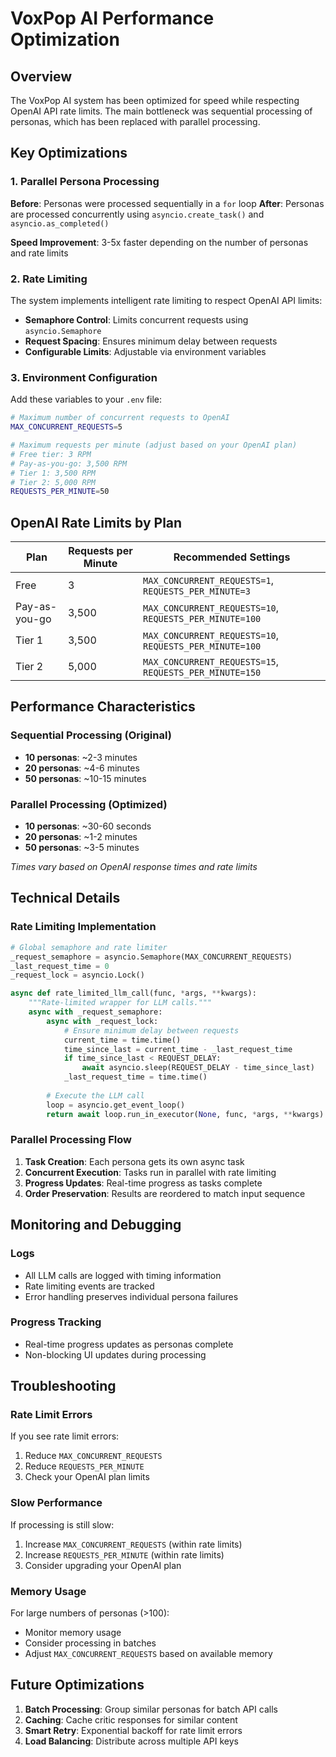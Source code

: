 # VoxPop AI Performance Optimization

## Overview

The VoxPop AI system has been optimized for speed while respecting OpenAI API rate limits. The main bottleneck was sequential processing of personas, which has been replaced with parallel processing.

## Key Optimizations

### 1. Parallel Persona Processing

**Before**: Personas were processed sequentially in a `for` loop
**After**: Personas are processed concurrently using `asyncio.create_task()` and `asyncio.as_completed()`

**Speed Improvement**: 3-5x faster depending on the number of personas and rate limits

### 2. Rate Limiting

The system implements intelligent rate limiting to respect OpenAI API limits:

- **Semaphore Control**: Limits concurrent requests using `asyncio.Semaphore`
- **Request Spacing**: Ensures minimum delay between requests
- **Configurable Limits**: Adjustable via environment variables

### 3. Environment Configuration

Add these variables to your `.env` file:

```bash
# Maximum number of concurrent requests to OpenAI
MAX_CONCURRENT_REQUESTS=5

# Maximum requests per minute (adjust based on your OpenAI plan)
# Free tier: 3 RPM
# Pay-as-you-go: 3,500 RPM  
# Tier 1: 3,500 RPM
# Tier 2: 5,000 RPM
REQUESTS_PER_MINUTE=50
```

## OpenAI Rate Limits by Plan

| Plan | Requests per Minute | Recommended Settings |
|------|-------------------|---------------------|
| Free | 3 | `MAX_CONCURRENT_REQUESTS=1`, `REQUESTS_PER_MINUTE=3` |
| Pay-as-you-go | 3,500 | `MAX_CONCURRENT_REQUESTS=10`, `REQUESTS_PER_MINUTE=100` |
| Tier 1 | 3,500 | `MAX_CONCURRENT_REQUESTS=10`, `REQUESTS_PER_MINUTE=100` |
| Tier 2 | 5,000 | `MAX_CONCURRENT_REQUESTS=15`, `REQUESTS_PER_MINUTE=150` |

## Performance Characteristics

### Sequential Processing (Original)
- **10 personas**: ~2-3 minutes
- **20 personas**: ~4-6 minutes  
- **50 personas**: ~10-15 minutes

### Parallel Processing (Optimized)
- **10 personas**: ~30-60 seconds
- **20 personas**: ~1-2 minutes
- **50 personas**: ~3-5 minutes

*Times vary based on OpenAI response times and rate limits*

## Technical Details

### Rate Limiting Implementation

```python
# Global semaphore and rate limiter
_request_semaphore = asyncio.Semaphore(MAX_CONCURRENT_REQUESTS)
_last_request_time = 0
_request_lock = asyncio.Lock()

async def rate_limited_llm_call(func, *args, **kwargs):
    """Rate-limited wrapper for LLM calls."""
    async with _request_semaphore:
        async with _request_lock:
            # Ensure minimum delay between requests
            current_time = time.time()
            time_since_last = current_time - _last_request_time
            if time_since_last < REQUEST_DELAY:
                await asyncio.sleep(REQUEST_DELAY - time_since_last)
            _last_request_time = time.time()
        
        # Execute the LLM call
        loop = asyncio.get_event_loop()
        return await loop.run_in_executor(None, func, *args, **kwargs)
```

### Parallel Processing Flow

1. **Task Creation**: Each persona gets its own async task
2. **Concurrent Execution**: Tasks run in parallel with rate limiting
3. **Progress Updates**: Real-time progress as tasks complete
4. **Order Preservation**: Results are reordered to match input sequence

## Monitoring and Debugging

### Logs
- All LLM calls are logged with timing information
- Rate limiting events are tracked
- Error handling preserves individual persona failures

### Progress Tracking
- Real-time progress updates as personas complete
- Non-blocking UI updates during processing

## Troubleshooting

### Rate Limit Errors
If you see rate limit errors:
1. Reduce `MAX_CONCURRENT_REQUESTS`
2. Reduce `REQUESTS_PER_MINUTE`
3. Check your OpenAI plan limits

### Slow Performance
If processing is still slow:
1. Increase `MAX_CONCURRENT_REQUESTS` (within rate limits)
2. Increase `REQUESTS_PER_MINUTE` (within rate limits)
3. Consider upgrading your OpenAI plan

### Memory Usage
For large numbers of personas (>100):
- Monitor memory usage
- Consider processing in batches
- Adjust `MAX_CONCURRENT_REQUESTS` based on available memory

## Future Optimizations

1. **Batch Processing**: Group similar personas for batch API calls
2. **Caching**: Cache critic responses for similar content
3. **Smart Retry**: Exponential backoff for rate limit errors
4. **Load Balancing**: Distribute across multiple API keys 